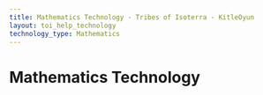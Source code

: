 ```yaml
---
title: Mathematics Technology - Tribes of Isoterra - KitleOyun
layout: toi_help_technology
technology_type: Mathematics
---
```


<h1 class="h1">Mathematics Technology</h1>
